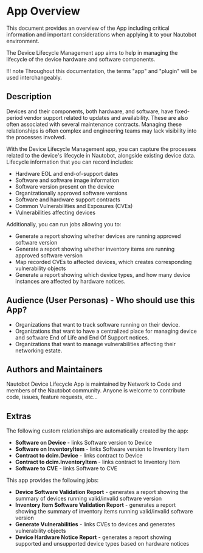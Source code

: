 # App Overview

This document provides an overview of the App including critical information and important considerations when applying it to your Nautobot environment.

The Device Lifecycle Management app aims to help in managing the lifecycle of the device hardware and software components.

!!! note
    Throughout this documentation, the terms "app" and "plugin" will be used interchangeably.

## Description

Devices and their components, both hardware, and software, have fixed-period vendor support related to updates and availability. These are also often associated with several maintenance contracts. Managing these relationships is often complex and engineering teams may lack visibility into the processes involved.

With the Device Lifecycle Management app, you can capture the processes related to the device's lifecycle in Nautobot, alongside existing device data. Lifecycle information that you can record includes:

- Hardware EOL and end-of-support dates
- Software and software image information
- Software version present on the device
- Organizationally approved software versions
- Software and hardware support contracts
- Common Vulnerabilities and Exposures (CVEs)
- Vulnerabilities affecting devices

Additionally, you can run jobs allowing you to:

- Generate a report showing whether devices are running approved software version
- Generate a report showing whether inventory items are running approved software version
- Map recorded CVEs to affected devices, which creates corresponding vulnerability objects
- Generate a report showing which device types, and how many device instances are affected by hardware notices.

## Audience (User Personas) - Who should use this App?

- Organizations that want to track software running on their device.
- Organizations that want to have a centralized place for managing device and software End of Life and End Of Support notices.
- Organizations that want to manage vulnerabilities affecting their networking estate.

## Authors and Maintainers

Nautobot Device Lifecycle App is maintained by Network to Code and members of the Nautobot community.  Anyone is welcome to contribute code, issues, feature requests, etc...  

## Extras

The following custom relationships are automatically created by the app:

- **Software on Device** - links Software version to Device
- **Software on InventoryItem** - links Software version to Inventory Item
- **Contract to dcim.Device** - links contract to Device
- **Contract to dcim.InventoryItem** - links contract to Inventory Item
- **Software to CVE** - links Software to CVE

This app provides the following jobs:

- **Device Software Validation Report** - generates a report showing the summary of devices running valid/invalid software version
- **Inventory Item Software Validation Report** - generates a report showing the summary of inventory items running valid/invalid software version
- **Generate Vulnerabilities** - links CVEs to devices and generates vulnerability objects
- **Device Hardware Notice Report** - generates a report showing supported and unsupported device types based on hardware notices
